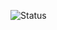 ![Status](https://img.shields.io/static/v1?label=Status&labelColor=24292F&color=8250DF&logo=github&logoColor=white&style=flat&message=Working%20tree%20not%20clean%2C%20neither%20is%20my%20desk.)
